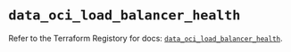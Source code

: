# `data_oci_load_balancer_health`

Refer to the Terraform Registory for docs: [`data_oci_load_balancer_health`](https://registry.terraform.io/providers/oracle/oci/6.18.0/docs/data-sources/load_balancer_health).
